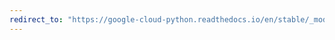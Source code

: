 ```yaml
---
redirect_to: "https://google-cloud-python.readthedocs.io/en/stable/_modules/google/cloud/dataproc_v1/gapic/job_controller_client.html"
---
```

